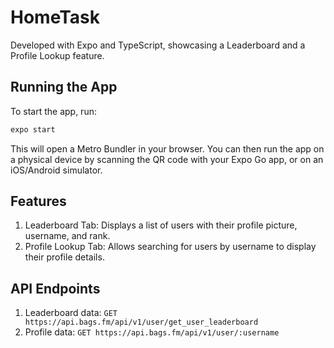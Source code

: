 # HomeTask

Developed with Expo and TypeScript, showcasing a Leaderboard and a Profile Lookup feature.

## Running the App

To start the app, run:

```bash
expo start
```

This will open a Metro Bundler in your browser. You can then run the app on a physical device by scanning the QR code with your Expo Go app, or on an iOS/Android simulator.

## Features

1. Leaderboard Tab: Displays a list of users with their profile picture, username, and rank.
2. Profile Lookup Tab: Allows searching for users by username to display their profile details.

## API Endpoints

1. Leaderboard data: `GET https://api.bags.fm/api/v1/user/get_user_leaderboard`
2. Profile data: `GET https://api.bags.fm/api/v1/user/:username`
